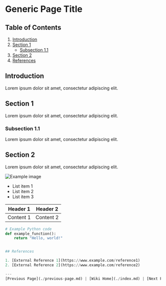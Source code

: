 # Generic Page Title

<!--
Author: Your Name
Date created: 2023-05-02
Last modified: 2023-05-02
Tags: tag1, tag2, tag3
-->

## Table of Contents

1. [Introduction](#introduction)
2. [Section 1](#section-1)
   - [Subsection 1.1](#subsection-1-1)
3. [Section 2](#section-2)
4. [References](#references)

## Introduction

Lorem ipsum dolor sit amet, consectetur adipiscing elit.

## Section 1

Lorem ipsum dolor sit amet, consectetur adipiscing elit.

### Subsection 1.1

Lorem ipsum dolor sit amet, consectetur adipiscing elit.

## Section 2

Lorem ipsum dolor sit amet, consectetur adipiscing elit.

![Example image](path/to/example-image.jpg)

- List item 1
- List item 2
- List item 3

| Header 1 | Header 2 |
| -------- | -------- |
| Content 1 | Content 2 |

```python
# Example Python code
def example_function():
    return "Hello, world!"


## References

1. [External Reference 1](https://www.example.com/reference1)
2. [External Reference 2](https://www.example.com/reference2)

---
[Previous Page](./previous-page.md) | [Wiki Home](./index.md) | [Next Page](./next-page.md)
